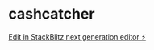 # cashcatcher

[Edit in StackBlitz next generation editor ⚡️](https://stackblitz.com/~/github.com/hamzaanwar786/cashcatcher)